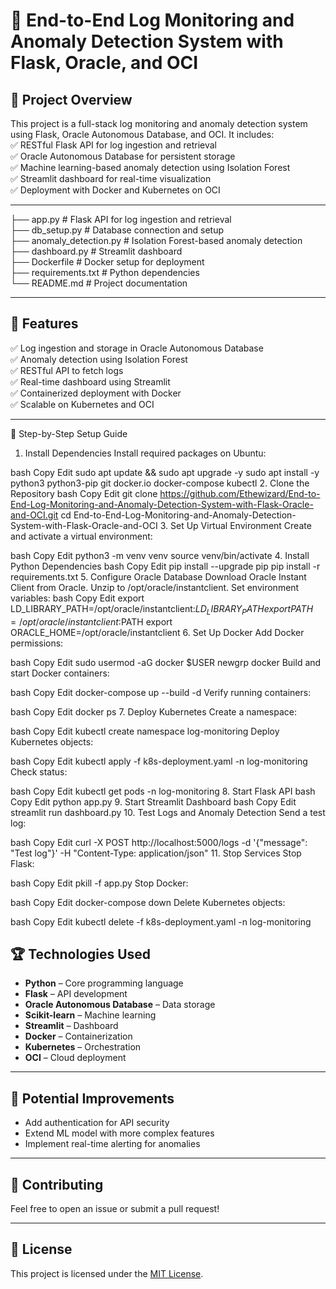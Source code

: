 # 🚀 **End-to-End Log Monitoring and Anomaly Detection System with Flask, Oracle, and OCI**  
 

## 📝 **Project Overview**  
This project is a full-stack log monitoring and anomaly detection system using Flask, Oracle Autonomous Database, and OCI. It includes:  
✅ RESTful Flask API for log ingestion and retrieval  
✅ Oracle Autonomous Database for persistent storage  
✅ Machine learning-based anomaly detection using Isolation Forest  
✅ Streamlit dashboard for real-time visualization  
✅ Deployment with Docker and Kubernetes on OCI  

---

├── app.py               # Flask API for log ingestion and retrieval  
├── db_setup.py          # Database connection and setup  
├── anomaly_detection.py # Isolation Forest-based anomaly detection  
├── dashboard.py         # Streamlit dashboard  
├── Dockerfile           # Docker setup for deployment  
├── requirements.txt     # Python dependencies  
└── README.md            # Project documentation  


---

## 🎯 **Features**  
✅ Log ingestion and storage in Oracle Autonomous Database  
✅ Anomaly detection using Isolation Forest  
✅ RESTful API to fetch logs  
✅ Real-time dashboard using Streamlit  
✅ Containerized deployment with Docker  
✅ Scalable on Kubernetes and OCI  

---
🚀 Step-by-Step Setup Guide
1. Install Dependencies
Install required packages on Ubuntu:

bash
Copy
Edit
sudo apt update && sudo apt upgrade -y
sudo apt install -y python3 python3-pip git docker.io docker-compose kubectl
2. Clone the Repository
bash
Copy
Edit
git clone https://github.com/Ethewizard/End-to-End-Log-Monitoring-and-Anomaly-Detection-System-with-Flask-Oracle-and-OCI.git
cd End-to-End-Log-Monitoring-and-Anomaly-Detection-System-with-Flask-Oracle-and-OCI
3. Set Up Virtual Environment
Create and activate a virtual environment:

bash
Copy
Edit
python3 -m venv venv
source venv/bin/activate
4. Install Python Dependencies
bash
Copy
Edit
pip install --upgrade pip
pip install -r requirements.txt
5. Configure Oracle Database
Download Oracle Instant Client from Oracle.
Unzip to /opt/oracle/instantclient.
Set environment variables:
bash
Copy
Edit
export LD_LIBRARY_PATH=/opt/oracle/instantclient:$LD_LIBRARY_PATH
export PATH=/opt/oracle/instantclient:$PATH
export ORACLE_HOME=/opt/oracle/instantclient
6. Set Up Docker
Add Docker permissions:

bash
Copy
Edit
sudo usermod -aG docker $USER
newgrp docker
Build and start Docker containers:

bash
Copy
Edit
docker-compose up --build -d
Verify running containers:

bash
Copy
Edit
docker ps
7. Deploy Kubernetes
Create a namespace:

bash
Copy
Edit
kubectl create namespace log-monitoring
Deploy Kubernetes objects:

bash
Copy
Edit
kubectl apply -f k8s-deployment.yaml -n log-monitoring
Check status:

bash
Copy
Edit
kubectl get pods -n log-monitoring
8. Start Flask API
bash
Copy
Edit
python app.py
9. Start Streamlit Dashboard
bash
Copy
Edit
streamlit run dashboard.py
10. Test Logs and Anomaly Detection
Send a test log:

bash
Copy
Edit
curl -X POST http://localhost:5000/logs -d '{"message": "Test log"}' -H "Content-Type: application/json"
11. Stop Services
Stop Flask:

bash
Copy
Edit
pkill -f app.py
Stop Docker:

bash
Copy
Edit
docker-compose down
Delete Kubernetes objects:

bash
Copy
Edit
kubectl delete -f k8s-deployment.yaml -n log-monitoring


## 🏆 **Technologies Used**  
- **Python** – Core programming language  
- **Flask** – API development  
- **Oracle Autonomous Database** – Data storage  
- **Scikit-learn** – Machine learning  
- **Streamlit** – Dashboard  
- **Docker** – Containerization  
- **Kubernetes** – Orchestration  
- **OCI** – Cloud deployment  

---

## 🚨 **Potential Improvements**  
- Add authentication for API security  
- Extend ML model with more complex features  
- Implement real-time alerting for anomalies  

---

## 🙌 **Contributing**  
Feel free to open an issue or submit a pull request!  

---

## 📄 **License**  
This project is licensed under the [MIT License](LICENSE).  

